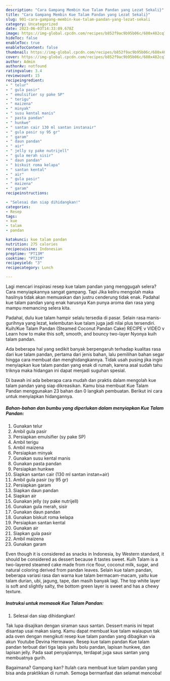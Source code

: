 ```yaml
---
description: "Cara Gampang Membin Kue Talam Pandan yang Lezat Sekali}"
title: "Cara Gampang Membin Kue Talam Pandan yang Lezat Sekali}"
slug: 901-cara-gampang-membin-kue-talam-pandan-yang-lezat-sekali
category: Uncategorized
date: 2023-06-03T14:33:09.678Z
image: https://img-global.cpcdn.com/recipes/b852f9ac9b95b06c/680x482cq70/kue-talam-pandan-foto-resep-utama.jpg
hideToc: false
enableToc: true
enableTocContent: false
thumbnail: https://img-global.cpcdn.com/recipes/b852f9ac9b95b06c/680x482cq70/kue-talam-pandan-foto-resep-utama.jpg
cover: https://img-global.cpcdn.com/recipes/b852f9ac9b95b06c/680x482cq70/kue-talam-pandan-foto-resep-utama.jpg
author: Admin
authorAv: notfound
ratingvalue: 3.4
reviewcount: 15
recipeingredient:
- " telur"
- " gula pasir"
- " emulsifier sy pake SP"
- " terigu"
- " maizena"
- " minyak"
- " susu kental manis"
- " pasta pandan"
- " hunkwe"
- " santan cair 130 ml santan instanair"
- " gula pasir sy 95 gr"
- " garam"
- " daun pandan"
- " air"
- " jelly sy pake nutrijell"
- " gula merah sisir"
- " daun pandan"
- " biskuit roma kelapa"
- " santan kental"
- " air"
- " gula pasir"
- " maizena"
- " garam"
recipeinstructions:

- "Selesai dan siap dihidangkan!"
categories:
- Resep
tags:
- kue
- talam
- pandan

katakunci: kue talam pandan 
nutrition: 275 calories
recipecuisine: Indonesian
preptime: "PT13M"
cooktime: "PT31M"
recipeyield: "3"
recipecategory: Lunch

---
```



Lagi mencari inspirasi resep kue talam pandan yang menggugah selera? Cara menyiapkannya sangat gampang. Tapi Jika keliru mengolah maka hasilnya tidak akan memuaskan dan justru cenderung tidak enak. Padahal kue talam pandan yang enak harusnya Kan punya aroma dan rasa yang mampu memancing selera kita.


Padahal, dulu kue talam hampir selalu tersedia di pasar. Selain rasa manis-gurihnya yang lezat, kelembutan kue talam juga jadi nilai plus tersendiri. Kuih/Kue Talam Pandan (Steamed Coconut Pandan Cake) RECIPE v VIDEO v Learn how to make this soft, smooth, and bouncy two-layer Nyonya kuih talam pandan.

Ada beberapa hal yang sedikit banyak berpengaruh terhadap kualitas rasa dari kue talam pandan, pertama dari jenis bahan, lalu pemilihan bahan segar hingga cara membuat dan menghidangkannya. Tidak usah pusing jika ingin menyiapkan kue talam pandan yang enak di rumah, karena asal sudah tahu triknya maka hidangan ini dapat menjadi suguhan spesial.


Di bawah ini ada beberapa cara mudah dan praktis dalam mengolah kue talam pandan yang siap dikreasikan. Kamu bisa membuat Kue Talam Pandan menggunakan 23 bahan dan 0 langkah pembuatan. Berikut ini cara untuk menyiapkan hidangannya.

<!--inarticleads1-->

##### Bahan-bahan dan bumbu yang diperlukan dalam menyiapkan Kue Talam Pandan:

1. Gunakan  telur
1. Ambil  gula pasir
1. Persiapkan  emulsifier (sy pake SP)
1. Ambil  terigu
1. Ambil  maizena
1. Persiapkan  minyak
1. Gunakan  susu kental manis
1. Gunakan  pasta pandan
1. Persiapkan  hunkwe
1. Siapkan  santan cair (130 ml santan instan+air)
1. Ambil  gula pasir (sy 95 gr)
1. Persiapkan  garam
1. Siapkan  daun pandan
1. Siapkan  air
1. Gunakan  jelly (sy pake nutrijell)
1. Gunakan  gula merah, sisir
1. Gunakan  daun pandan
1. Gunakan  biskuit roma kelapa
1. Persiapkan  santan kental
1. Gunakan  air
1. Siapkan  gula pasir
1. Ambil  maizena
1. Gunakan  garam


Even though it is considered as snacks in Indonesia, by Western standard, it should be considered as dessert because it tastes sweet. Kuih Talam is a two-layered steamed cake made from rice flour, coconut milk, sugar, and natural coloring derived from pandan leaves. Selain kue talam pandan, beberapa variasi rasa dan warna kue talam bermacam-macam, yaitu kue talam durian, ubi, jagung, tape, dan masih banyak lagi. The top white layer is soft and slightly salty, the bottom green layer is sweet and has a chewy texture. 

<!--inarticleads2-->

##### Instruksi untuk memasak Kue Talam Pandan:


1. Selesai dan siap dihidangkan!

Tak lupa disajikan dengan siraman saus santan. Dessert manis ini tepat disantap usai makan siang. Kamu dapat membuat kue talam walaupun tak ada oven dengan mengikuti resep kue talam pandan yang dibagikan via akun Youtube Devina Hermawan. Resep kue talam pandan Kue talam pandan terbuat dari tiga lapis yaitu bolu pandan, lapisan hunkwe, dan lapisan jelly. Pada saat penyajiannya, terdapat juga saus santan yang membuatnya gurih. 

Bagaimana? Gampang kan? Itulah cara membuat kue talam pandan yang bisa anda praktikkan di rumah. Semoga bermanfaat dan selamat mencoba!
